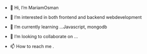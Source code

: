 - 👋 Hi, I’m MariamOsman

- 👀 I’m interested in both frontend and backend webdevelopment
- 🌱 I’m currently learning ...Javascript, mongodb
- 💞️ I’m looking to collaborate on ... 
- 📫 How to reach me .

<!---
MariamOsman11/MariamOsman11 is a ✨ special ✨ repository because its `README.md` (this file) appears on your GitHub profile.
You can click the Preview link to take a look at your changes.
--->
